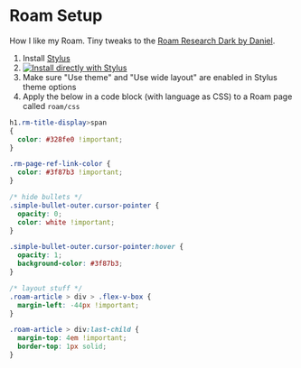 # Roam Setup
How I like my Roam. Tiny tweaks to the [Roam Research Dark by Daniel](https://github.com/vandermerwed/Roam-Research-Dark).

1. Install [Stylus](https://chrome.google.com/webstore/detail/stylus/clngdbkpkpeebahjckkjfobafhncgmne)
2. [![Install directly with Stylus](https://img.shields.io/badge/Install%20directly%20with-Stylus-238b8b.svg)](https://raw.githubusercontent.com/vandermerwed/Roam-Research-Dark/master/roam-research-dark.user.css)
3. Make sure "Use theme" and "Use wide layout" are enabled in Stylus theme options
4. Apply the below in a code block (with language as CSS) to a Roam page called `roam/css`

```css
h1.rm-title-display>span
{
  color: #328fe0 !important;
}

.rm-page-ref-link-color {
  color: #3f87b3 !important;
}

/* hide bullets */
.simple-bullet-outer.cursor-pointer {
  opacity: 0;
  color: white !important;
}

.simple-bullet-outer.cursor-pointer:hover {
  opacity: 1;
  background-color: #3f87b3;
}

/* layout stuff */
.roam-article > div > .flex-v-box {
  margin-left: -44px !important;
}

.roam-article > div:last-child {
  margin-top: 4em !important;
  border-top: 1px solid;
}
```
